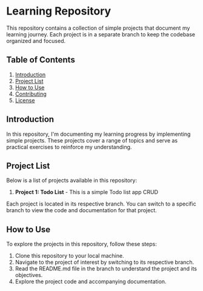 # Learning Repository

This repository contains a collection of simple projects that document my learning journey. Each project is in a separate branch to keep the codebase organized and focused.

## Table of Contents

1. [Introduction](#introduction)
2. [Project List](#project-list)
3. [How to Use](#how-to-use)
4. [Contributing](#contributing)
5. [License](#license)

## Introduction

In this repository, I'm documenting my learning progress by implementing simple projects. These projects cover a range of topics and serve as practical exercises to reinforce my understanding.

## Project List

Below is a list of projects available in this repository:

1. **Project 1: Todo List** - This is a simple Todo list app CRUD
   
Each project is located in its respective branch. You can switch to a specific branch to view the code and documentation for that project.

## How to Use

To explore the projects in this repository, follow these steps:

1. Clone this repository to your local machine.
2. Navigate to the project of interest by switching to its respective branch.
3. Read the README.md file in the branch to understand the project and its objectives.
4. Explore the project code and accompanying documentation.

